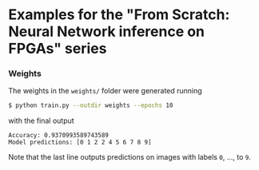 Examples for the "From Scratch: Neural Network inference on FPGAs" series
=========================================================================

### Weights

The weights in the `weights/` folder were generated running

```bash
$ python train.py --outdir weights --epochs 10
```

with the final output

```
Accuracy: 0.9370993589743589
Model predictions: [0 1 2 2 4 5 6 7 8 9]
```

Note that the last line outputs predictions on images with labels `0`, ..., to `9`.
